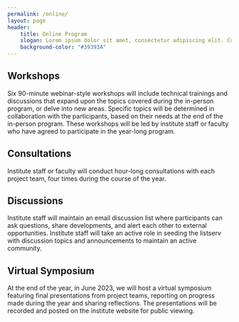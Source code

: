 ```yaml
---
permalink: /online/
layout: page
header: 
    title: Online Program
    slogan: Lorem ipsum dolor sit amet, consectetur adipiscing elit. Curabitur ac risus leo. Nulla vel porttitor lorem. Sed eget neque laoreet, lacinia risus in, pulvinar mauris. Vivamus dignissim euismod euismod.
    background-color: "#39393A"
---
```


## Workshops
Six 90-minute webinar-style workshops will include technical trainings and discussions that expand  upon the topics covered during the in-person program, or delve into new areas. Specific topics will be determined in collaboration with the participants, based on their needs at the end of the in-person  program. These workshops will be led by institute staff or faculty who have agreed to participate in the year-long program. 

## Consultations
Institute staff or faculty will conduct hour-long consultations with each project team, four times during the course of the year. 

## Discussions
Institute staff will maintain an email discussion list where participants can ask questions, share developments, and alert each other to external opportunities. Institute staff will take an active role in  seeding the listserv with discussion topics and announcements to maintain an active community. 

## Virtual Symposium
At the end of the year, in June 2023, we will host a virtual symposium featuring final presentations from project teams, reporting on progress made during the year and sharing reflections. The  presentations will be recorded and posted on the institute website for public viewing. 
